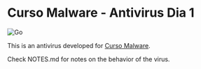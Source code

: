 # Curso Malware - Antivirus Dia 1

![Go](https://github.com/berti/antivir1/workflows/Go/badge.svg)

This is an antivirus developed for [Curso Malware](http://www.titulacionespropias.uma.es/informacion_curso.php?id_curso=6903144).

Check NOTES.md for notes on the behavior of the virus.